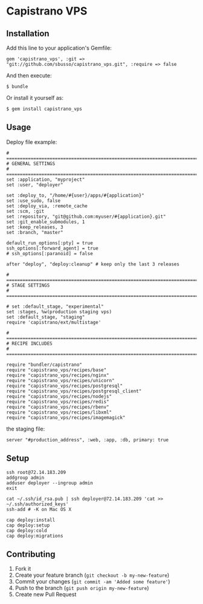 # Capistrano VPS

## Installation

Add this line to your application's Gemfile:

    gem 'capistrano_vps', :git => "git://github.com/sbusso/capistrano_vps.git", :require => false

And then execute:

    $ bundle

Or install it yourself as:

    $ gem install capistrano_vps

## Usage

Deploy file example:
```
# =============================================================================
# GENERAL SETTINGS
# =============================================================================
set :application, "myproject"
set :user, "deployer"

set :deploy_to, "/home/#{user}/apps/#{application}"
set :use_sudo, false
set :deploy_via, :remote_cache
set :scm, :git
set :repository, "git@github.com:myuser/#{application}.git"
set :git_enable_submodules, 1
set :keep_releases, 3
set :branch, "master"

default_run_options[:pty] = true
ssh_options[:forward_agent] = true
# ssh_options[:paranoid] = false

after "deploy", "deploy:cleanup" # keep only the last 3 releases

# =============================================================================
# STAGE SETTINGS
# =============================================================================

# set :default_stage, "experimental"
set :stages, %w(production staging vps)
set :default_stage, "staging"
require 'capistrano/ext/multistage'

# =============================================================================
# RECIPE INCLUDES
# =============================================================================

require "bundler/capistrano"
require "capistrano_vps/recipes/base"
require "capistrano_vps/recipes/nginx"
require "capistrano_vps/recipes/unicorn"
require "capistrano_vps/recipes/postgresql"
require "capistrano_vps/recipes/postgresql_client"
require "capistrano_vps/recipes/nodejs"
require "capistrano_vps/recipes/redis"
require "capistrano_vps/recipes/rbenv"
require "capistrano_vps/recipes/libxml"
require "capistrano_vps/recipes/imagemagick"
```

the staging file:
```
server "#production_address", :web, :app, :db, primary: true
```


## Setup

```
ssh root@72.14.183.209
addgroup admin
adduser deployer --ingroup admin
exit

cat ~/.ssh/id_rsa.pub | ssh deployer@72.14.183.209 'cat >> ~/.ssh/authorized_keys'
ssh-add # -K on Mac OS X

cap deploy:install
cap deploy:setup
cap deploy:cold
cap deploy:migrations
```

## Contributing

1. Fork it
2. Create your feature branch (`git checkout -b my-new-feature`)
3. Commit your changes (`git commit -am 'Added some feature'`)
4. Push to the branch (`git push origin my-new-feature`)
5. Create new Pull Request

